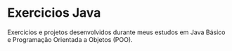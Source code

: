 # Exercicios Java
Exercicios e projetos desenvolvidos durante meus estudos em Java Básico e Programação Orientada a Objetos (POO).
